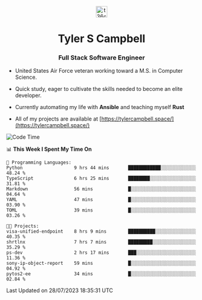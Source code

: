 <p align="center">
<a href="https://www.linkedin.com/in/t36campbell" target="blank"><img align="center" src="https://ik.imagekit.io/t36campbell/Portfolio/linkedin.png.original_m8bbGgPh6.png" alt="t36campbell" height="30" width="30" /></a>
</p>
<h1 align="center">Tyler S Campbell</h1>
<h3 align="center">Full Stack Software Engineer</h3>

* United States Air Force veteran working toward a M.S. in Computer Science.

* Quick study, eager to cultivate the skills needed to become an elite developer.

* Currently automating my life with **Ansible** and teaching myself **Rust**

* All of my projects are available at [https://tylercampbell.space/](https://tylercampbell.space/)

<!--START_SECTION:waka-->
![Code Time](http://img.shields.io/badge/Code%20Time-2%2C657%20hrs%2020%20mins-blue)

📊 **This Week I Spent My Time On** 

```text
💬 Programming Languages: 
Python                   9 hrs 44 mins       ████████████░░░░░░░░░░░░░   48.24 % 
TypeScript               6 hrs 25 mins       ████████░░░░░░░░░░░░░░░░░   31.81 % 
Markdown                 56 mins             █░░░░░░░░░░░░░░░░░░░░░░░░   04.64 % 
YAML                     47 mins             █░░░░░░░░░░░░░░░░░░░░░░░░   03.90 % 
TOML                     39 mins             █░░░░░░░░░░░░░░░░░░░░░░░░   03.26 % 

🐱‍💻 Projects: 
visa-unified-endpoint    8 hrs 9 mins        ██████████░░░░░░░░░░░░░░░   40.35 % 
shrtlnx                  7 hrs 7 mins        █████████░░░░░░░░░░░░░░░░   35.29 % 
ps-dev                   2 hrs 17 mins       ███░░░░░░░░░░░░░░░░░░░░░░   11.36 % 
sony-ip-object-report    59 mins             █░░░░░░░░░░░░░░░░░░░░░░░░   04.92 % 
pytos2-ee                34 mins             █░░░░░░░░░░░░░░░░░░░░░░░░   02.84 % 
```


 Last Updated on 28/07/2023 18:35:31 UTC
<!--END_SECTION:waka-->
